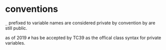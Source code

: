 # conventions 

`_` prefixed to variable names are considered private by convention by are still public. 

as of 2019 `#` has be accepted by TC39 as the offical class syntax for private variables. 